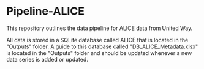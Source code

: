 # Pipeline-ALICE  

This repository outlines the data pipeline for ALICE data from United Way.

All data is stored in a SQLite database called ALICE that is located in the "Outputs" folder. A guide to this database called "DB_ALICE_Metadata.xlsx" is located in the "Outputs" folder and should be updated whenever a new data series is added or updated.